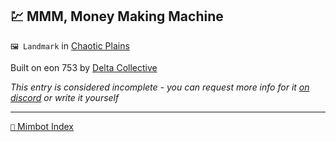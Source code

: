 ## 💹 MMM, Money Making Machine

`🖼️ Landmark` in [Chaotic Plains](<https://zeithalt.github.io/r/chaotic_plains>)

Built on eon 753 by [Delta Collective](<https://zeithalt.github.io/r/delta_collective>)

_This entry is considered incomplete - you can request more info for it [on discord](<https://discord.com/channels/562910943848169472/1173922660489633802>) or write it yourself_

-----
[`📑` Mimbot Index](<https://zeithalt.github.io/r/#6770>)
<!---
-->